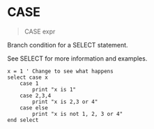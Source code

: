 # CASE

> CASE expr

Branch condition for a SELECT statement.

See SELECT for more information and examples.

```
x = 1 ' Change to see what happens
select case x
    case 1
        print "x is 1"
    case 2,3,4
        print "x is 2,3 or 4"
    case else
        print "x is not 1, 2, 3 or 4"
end select
```



